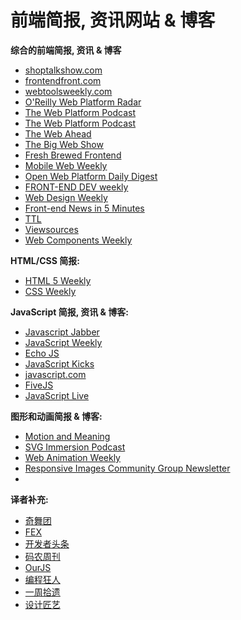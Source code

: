 # 前端简报, 资讯网站 & 博客


**综合的前端简报, 资讯 & 博客**

* [shoptalkshow.com](http://shoptalkshow.com/)
* [frontendfront.com](http://frontendfront.com/)
* [webtoolsweekly.com](http://webtoolsweekly.com/)
* [O'Reilly Web Platform Radar](http://radar.oreilly.com/web-platform)
* [The Web Platform Podcast](http://radar.oreilly.com/web-platform)
* [The Web Platform Podcast](http://thewebplatform.libsyn.com/)
* [The Web Ahead](http://thewebahead.net/)
* [The Big Web Show](http://5by5.tv/bigwebshow)
* [Fresh Brewed Frontend](https://freshbrewed.co/frontend/)
* [Mobile Web Weekly](http://mobilewebweekly.co/)
* [Open Web Platform Daily Digest](http://webplatformdaily.org/)
* [FRONT-END DEV weekly](http://frontenddevweekly.com/)
* [Web Design Weekly](https://web-design-weekly.com/)
* [Front-end News in 5 Minutes](https://frontendfive.codeschool.com/)
* [TTL](http://ttlpodcast.com/)
* [Viewsources](https://viewsourc.es/)
* [Web Components Weekly](http://webcomponentsweekly.me/)

**HTML/CSS 简报:**

* [HTML 5 Weekly](http://html5weekly.com/)
* [CSS Weekly](http://css-weekly.com/archives/)

**JavaScript 简报, 资讯 & 博客:**

* [Javascript Jabber](https://devchat.tv/js-jabber/)
* [JavaScript Weekly](http://javascriptweekly.com/)
* [Echo JS](http://www.echojs.com/)
* [JavaScript Kicks](http://javascriptkicks.com/)
* [javascript.com](https://www.javascript.com/news)
* [FiveJS](https://fivejs.codeschool.com/)
* [JavaScript Live](https://jslive.com/)

**图形和动画简报 & 博客:**

* [Motion and Meaning](http://motionandmeaning.io/)
* [SVG Immersion Podcast](http://svgimmersion.com/)
* [Web Animation Weekly](http://rachelnabors.us1.list-manage.com/subscribe?u=0a8f219cf8284562f91a26ee9&id=d60f6683d2)
* [Responsive Images Community Group Newsletter](https://responsiveimages.org/#newsletter)
*

**译者补充:**

* [奇舞团](http://www.75team.com/weekly/)
* [FEX](http://fex.baidu.com/weekly/)
* [开发者头条](http://toutiao.io/)
* [码农周刊](http://weekly.manong.io/issues/)
* [OurJS](http://ourjs.com/)
* [编程狂人](http://www.tuicool.com/mags)
* [一周拾遗](http://www.tuicool.com/articles/weekly)
* [设计匠艺](http://www.tuicool.com/mags/design)
